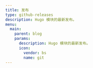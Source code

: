```yaml
---
title: 发布
type: github-releases
description: Hugo 模块的最新发布。
menu:
  main:
    parent: blog
    params:
      description: Hugo 模块的最新发布。
      icon:
        vendor: bs
        name: git
---
```

